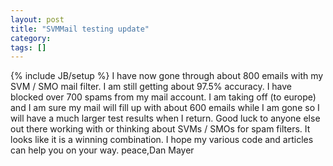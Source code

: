```yaml
---
layout: post
title: "SVMMail testing update"
category:
tags: []
---
```

{% include JB/setup %}
I have now gone through about 800 emails with my SVM / SMO mail filter. I am still getting about 97.5% accuracy. I have blocked over 700 spams from my mail account. I am taking off (to europe) and I am sure my mail will fill up with about 600 emails while I am gone so I will have a much larger test results when I return. Good luck to anyone else out there working with or thinking about SVMs / SMOs for spam filters. It looks like it is a winning combination. I hope my various code and articles can help you on your way.    peace,Dan Mayer